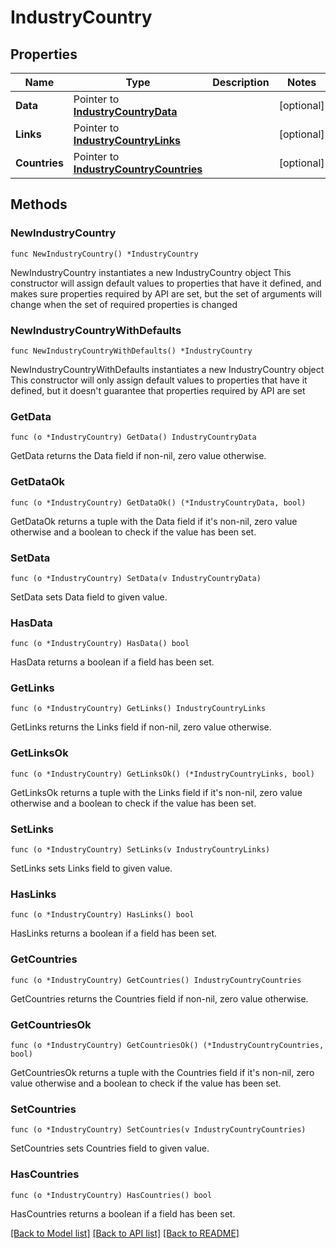 # IndustryCountry

## Properties

Name | Type | Description | Notes
------------ | ------------- | ------------- | -------------
**Data** | Pointer to [**IndustryCountryData**](IndustryCountryData.md) |  | [optional] 
**Links** | Pointer to [**IndustryCountryLinks**](IndustryCountryLinks.md) |  | [optional] 
**Countries** | Pointer to [**IndustryCountryCountries**](IndustryCountryCountries.md) |  | [optional] 

## Methods

### NewIndustryCountry

`func NewIndustryCountry() *IndustryCountry`

NewIndustryCountry instantiates a new IndustryCountry object
This constructor will assign default values to properties that have it defined,
and makes sure properties required by API are set, but the set of arguments
will change when the set of required properties is changed

### NewIndustryCountryWithDefaults

`func NewIndustryCountryWithDefaults() *IndustryCountry`

NewIndustryCountryWithDefaults instantiates a new IndustryCountry object
This constructor will only assign default values to properties that have it defined,
but it doesn't guarantee that properties required by API are set

### GetData

`func (o *IndustryCountry) GetData() IndustryCountryData`

GetData returns the Data field if non-nil, zero value otherwise.

### GetDataOk

`func (o *IndustryCountry) GetDataOk() (*IndustryCountryData, bool)`

GetDataOk returns a tuple with the Data field if it's non-nil, zero value otherwise
and a boolean to check if the value has been set.

### SetData

`func (o *IndustryCountry) SetData(v IndustryCountryData)`

SetData sets Data field to given value.

### HasData

`func (o *IndustryCountry) HasData() bool`

HasData returns a boolean if a field has been set.

### GetLinks

`func (o *IndustryCountry) GetLinks() IndustryCountryLinks`

GetLinks returns the Links field if non-nil, zero value otherwise.

### GetLinksOk

`func (o *IndustryCountry) GetLinksOk() (*IndustryCountryLinks, bool)`

GetLinksOk returns a tuple with the Links field if it's non-nil, zero value otherwise
and a boolean to check if the value has been set.

### SetLinks

`func (o *IndustryCountry) SetLinks(v IndustryCountryLinks)`

SetLinks sets Links field to given value.

### HasLinks

`func (o *IndustryCountry) HasLinks() bool`

HasLinks returns a boolean if a field has been set.

### GetCountries

`func (o *IndustryCountry) GetCountries() IndustryCountryCountries`

GetCountries returns the Countries field if non-nil, zero value otherwise.

### GetCountriesOk

`func (o *IndustryCountry) GetCountriesOk() (*IndustryCountryCountries, bool)`

GetCountriesOk returns a tuple with the Countries field if it's non-nil, zero value otherwise
and a boolean to check if the value has been set.

### SetCountries

`func (o *IndustryCountry) SetCountries(v IndustryCountryCountries)`

SetCountries sets Countries field to given value.

### HasCountries

`func (o *IndustryCountry) HasCountries() bool`

HasCountries returns a boolean if a field has been set.


[[Back to Model list]](../README.md#documentation-for-models) [[Back to API list]](../README.md#documentation-for-api-endpoints) [[Back to README]](../README.md)


